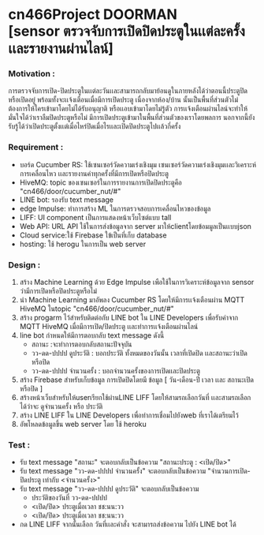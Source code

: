 # cn466Project DOORMAN </br> [sensor ตรวจจับการเปิดปิดประตูในเเต่ละครั้ง เเละรายงานผ่านไลน์]
### Motivation : 
การตรวจจับการเปิด-ปิดประตูในเเต่ละวันเเละสามารถกลับมาย้อนดูในภายหลังได้ว่าตอนนี้ประตูปิดหรือเปิดอยู่ พร้อมทั้งจะเเจ้งเตือนเมื่อมีการเปิดประตู เนื่องจากห้อง/บ้าน นั้นเป็นพื้นที่ส่วนตัวไม่ต้องการให้ใครเข้ามาโดยไม่ได้รับอนุญาติ หรือเเอบเข้ามาโดยไม่รู้ตัว การเเจ้งเตือนผ่านไลน์จะทำให้มั่นใจได้ว่าเราลืมปิดประตูหรือไม่ มีการเปิดประตูเข้ามาในพื้นที่ส่วนตัวของเราโดยพลการ นอกจากนี้ยังรับรู้ได้ว่าเปิดประตูตั้งเเต่เมื่อไหร่ปิดเมื่อไรเเละเปิดปิดประตูไปเเล้วกี่ครั้ง 
### Requirement :
- บอร์ด Cucumber RS: ใช้เซนเซอร์วัดความเร่งเชิงมุม เซนเซอร์วัดความเร่งเชิงมุมเเละวิเคราะห์การเคลื่อนไหว เเละรายงานค่าทุกครั้งที่มีการเปิดหรือปิดประตู
- HiveMQ: topic ของเซนเซอร์ในการรายงานการเปิดปิดประตูคือ "cn466/door/cucumber_nut/#"
- LINE bot: รองรับ text message
- edge Impulse: ทำการสร้าง ML ในการตรวจสอบการเคลื่อนไหวของข้อมูล
- LIFF: UI component เป็นการแสดงหน้าเว็บไซต์แบบ tall
- Web API: URL API ใช้ในการส่งข้อมูลจาก server มาให้clientโดยข้อมมูลเป็นเเบบjson
- Cloud service:ใช้ Firebase ใข้เป็นที่เก็บ database
- hosting: ใช้ herogu ในการเป็น web server
### Design :
1. สร้าง Machine Learning ด้วย Edge Impulse เพือใช้ในการวิเคราะห์ข้อมูลจาก sensor ว่ามีการเปิดหรือปิดประตูหรือไม่ 
2. นำ Machine Learning มาอัพลง Cucumber RS โดยให้มีการเเจ้งเตือนผ่าน MQTT HiveMQ ในtopic "cn466/door/cucumber_nut/#"
3. สร้าง progarm ไว้สำหรับติดต่อกับ  LINE bot ใน LINE Developers เพื่อรับค่าจาก MQTT HiveMQ เมื่อมีการเปิด/ปิดประตู เเละทำการเเจ้งเตือนผ่านไลน์
4. line bot กำหนดให้มีการตอบกลับ text message ดังนี้
      * สถานะ :จะทำการตอบกลับสถานะปัจจุบัน
      * วว-ดด-ปปปป ดูประวัติ : บอกประวัติ ทั้งหมดของวันนั้น เวลาที่เปิดปิด เเละสถานะว่าเปิดหรือปิด 
      * วว-ดด-ปปปป จำนวนครั้ง : บอกจำนวนครั้งของการเปิดเเละปิดประตู
5. สร้าง Firebase สำหรับเก็บข้อมูล การเปิดปิดโดยมี ข้อมูล [ วัน-เดือน-ปี เวลา เเละ สถานะเปิดหรือปิด ]  
6. สร้างหน้าเว็บสำหรับให้userเรียกใช้ผ่านLINE LIFF โดยให้สามรถเลือกวันที่ เเละสามรถเลือกได้ว่าจะ ดูจำนวนครั้ง หรือ ประวัติ
7. สร้าง LINE LIFF ใน LINE Developers เพื่อทำการเชื่อมไปยังweb ที่เราได้เตรียมไว้
8. อัพโหลดข้อมูลขึ้น web server โดย ใช้ heroku 
### Test :
* รับ text message "สถานะ" จะตอบกลับเป็นข้อความ "สถานะประตู : <เปิด/ปิด>"
* รับ text message "วว-ดด-ปปปป จำนวนครั้ง" จะตอบกลับเป็นข้อความ "จำนวนการเปิด-ปิดประตู เท่ากับ <จำนวนครั้ง>"
* รับ text message "วว-ดด-ปปปป ดูประวัติ" จะตอบกลับเป็นข้อความ 
    * ประวัติของวันที่  วว-ดด-ปปปป
    * <เปิด/ปิด> ประตูเมื่อเวลา ชช:นน:วว
    * <เปิด/ปิด> ประตูเมื่อเวลา ชช:นน:วว
* กด LINE LIFF จากนั้นเลือก วันที่เเละคำสั่ง จะสามารถส่งข้อความ ไปยัง LINE bot ได้ 
